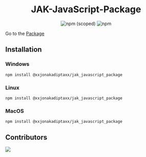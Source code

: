 <div align=center>

# JAK-JavaScript-Package
![npm (scoped)](https://img.shields.io/npm/v/@xxjonakadiptaxx/jak_javascript_package?style=for-the-badge)
![npm](https://img.shields.io/npm/dw/@xxjonakadiptaxx/jak_javascript_package?style=for-the-badge)

</div>

Go to the [Package](https://www.npmjs.com/package/@xxjonakadiptaxx/jak_javascript_package)

## Installation
### Windows
`npm install @xxjonakadiptaxx/jak_javascript_package`

### Linux
`npm install @xxjonakadiptaxx/jak_javascript_package`

### MacOS
`npm install @xxjonakadiptaxx/jak_javascript_package`

## Contributors
<a href = "https://github.com/Jonak-Adipta-Kalita/JAK-JavaScript-Package/graphs/contributors">
	<img src = "https://contrib.rocks/image?repo=Jonak-Adipta-Kalita/JAK-JavaScript-Package" />
</a>


